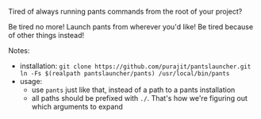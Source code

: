 Tired of always running pants commands from the root of your project?

Be tired no more! Launch pants from wherever you'd like! Be tired because
of other things instead!

Notes:
* installation: ```git clone https://github.com/purajit/pantslauncher.git
ln -Fs $(realpath pantslauncher/pants) /usr/local/bin/pants```
* usage:
    * use `pants` just like that, instead of a path to a pants installation
    * all paths should be prefixed with `./`. That's how we're figuring out which arguments to expand
